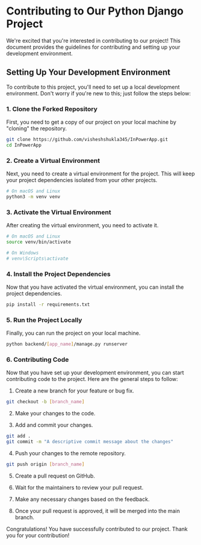 # Contributing to Our Python Django Project

We're excited that you're interested in contributing to our project! This document provides the guidelines for contributing and setting up your development environment.

## Setting Up Your Development Environment

To contribute to this project, you'll need to set up a local development environment. Don't worry if you're new to this; just follow the steps below:

### 1. Clone the Forked Repository

First, you need to get a copy of our project on your local machine by "cloning" the repository.

```bash
git clone https://github.com/visheshshukla345/InPowerApp.git
cd InPowerApp
```

### 2. Create a Virtual Environment

Next, you need to create a virtual environment for the project. This will keep your project dependencies isolated from your other projects.

```bash
# On macOS and Linux
python3 -m venv venv

```

### 3. Activate the Virtual Environment

After creating the virtual environment, you need to activate it.

```bash
# On macOS and Linux
source venv/bin/activate

# On Windows
# venv\Scripts\activate
```

### 4. Install the Project Dependencies

Now that you have activated the virtual environment, you can install the project dependencies.

```bash
pip install -r requirements.txt
```

### 5. Run the Project Locally

Finally, you can run the project on your local machine.

```bash
python backend/[app_name]/manage.py runserver
```

### 6. Contributing Code

Now that you have set up your development environment, you can start contributing code to the project. Here are the general steps to follow:

1. Create a new branch for your feature or bug fix.

```bash
git checkout -b [branch_name]
```

2. Make your changes to the code.

3. Add and commit your changes.

```bash
git add .
git commit -m "A descriptive commit message about the changes"
```

4. Push your changes to the remote repository.

```bash
git push origin [branch_name]
```

5. Create a pull request on GitHub.

6. Wait for the maintainers to review your pull request.

7. Make any necessary changes based on the feedback.

8. Once your pull request is approved, it will be merged into the main branch.

Congratulations! You have successfully contributed to our project. Thank you for your contribution!
